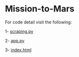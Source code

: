 # Mission-to-Mars
For code detail visit the following:

1- [scraping.py](https://github.com/Muzznah/Mission-to-Mars/blob/master/apps/scraping.py)

2- [app.py](https://github.com/Muzznah/Mission-to-Mars/blob/master/apps/app.py)

3- [index.html](https://github.com/Muzznah/Mission-to-Mars/tree/master/apps/templates)
